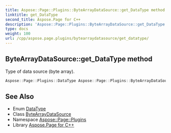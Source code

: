 ```yaml
---
title: Aspose::Page::Plugins::ByteArrayDataSource::get_DataType method
linktitle: get_DataType
second_title: Aspose.Page for C++
description: 'Aspose::Page::Plugins::ByteArrayDataSource::get_DataType method. Type of data source (byte array) in C++.'
type: docs
weight: 100
url: /cpp/aspose.page.plugins/bytearraydatasource/get_datatype/
---
```

## ByteArrayDataSource::get_DataType method


Type of data source (byte array).

```cpp
Aspose::Page::Plugins::DataType Aspose::Page::Plugins::ByteArrayDataSource::get_DataType() override
```

## See Also

* Enum [DataType](../../datatype/)
* Class [ByteArrayDataSource](../)
* Namespace [Aspose::Page::Plugins](../../)
* Library [Aspose.Page for C++](../../../)
